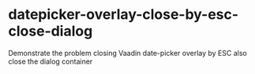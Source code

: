 # datepicker-overlay-close-by-esc-close-dialog
Demonstrate the problem closing Vaadin date-picker overlay by ESC also close the dialog container

